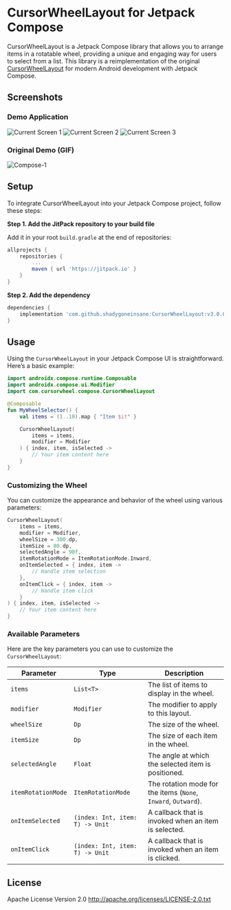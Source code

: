 # CursorWheelLayout for Jetpack Compose

CursorWheelLayout is a Jetpack Compose library that allows you to arrange items in a rotatable wheel, providing a unique and engaging way for users to select from a list. This library is a reimplementation of the original [CursorWheelLayout](https://github.com/BCsl/CursorWheelLayout) for modern Android development with Jetpack Compose.

## Screenshots

### Demo Application
![Current Screen 1](screenshot/current_screen.png)
![Current Screen 2](screenshot/current_screen_2.png)
![Current Screen 3](screenshot/current_screen_3.png)

### Original Demo (GIF)
![Compose-1](https://media.giphy.com/media/v1.Y2lkPTc5MGI3NjExZzVna2l6d2M3cWw5eGN6bXNqN3VnaWJsa3l6cW16Z3A0ZzVzZ3h6eCZlcD12MV9pbnRlcm5hbF9naWZfYnlfaWQmY3Q9Zw/3oKIPa8xYQY1dG3pks/giphy.gif)

## Setup

To integrate CursorWheelLayout into your Jetpack Compose project, follow these steps:

**Step 1. Add the JitPack repository to your build file**

Add it in your root `build.gradle` at the end of repositories:

```groovy
allprojects {
    repositories {
        ...
        maven { url 'https://jitpack.io' }
    }
}
```

**Step 2. Add the dependency**

```groovy
dependencies {
    implementation 'com.github.shadygoneinsane:CursorWheelLayout:v3.0.0-compose'
}
```

## Usage

Using the `CursorWheelLayout` in your Jetpack Compose UI is straightforward. Here’s a basic example:

```kotlin
import androidx.compose.runtime.Composable
import androidx.compose.ui.Modifier
import com.cursorwheel.compose.CursorWheelLayout

@Composable
fun MyWheelSelector() {
    val items = (1..10).map { "Item $it" }

    CursorWheelLayout(
        items = items,
        modifier = Modifier
    ) { index, item, isSelected ->
        // Your item content here
    }
}
```

### Customizing the Wheel

You can customize the appearance and behavior of the wheel using various parameters:

```kotlin
CursorWheelLayout(
    items = items,
    modifier = Modifier,
    wheelSize = 300.dp,
    itemSize = 80.dp,
    selectedAngle = 90f,
    itemRotationMode = ItemRotationMode.Inward,
    onItemSelected = { index, item ->
        // Handle item selection
    },
    onItemClick = { index, item ->
        // Handle item click
    }
) { index, item, isSelected ->
    // Your item content here
}
```

### Available Parameters

Here are the key parameters you can use to customize the `CursorWheelLayout`:

| Parameter | Type | Description |
|---|---|---|
| `items` | `List<T>` | The list of items to display in the wheel. |
| `modifier` | `Modifier` | The modifier to apply to this layout. |
| `wheelSize` | `Dp` | The size of the wheel. |
| `itemSize` | `Dp` | The size of each item in the wheel. |
| `selectedAngle` | `Float` | The angle at which the selected item is positioned. |
| `itemRotationMode` | `ItemRotationMode` | The rotation mode for the items (`None`, `Inward`, `Outward`). |
| `onItemSelected` | `(index: Int, item: T) -> Unit` | A callback that is invoked when an item is selected. |
| `onItemClick` | `(index: Int, item: T) -> Unit` | A callback that is invoked when an item is clicked. |

## License

Apache License Version 2.0
http://apache.org/licenses/LICENSE-2.0.txt